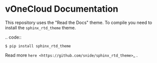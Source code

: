 vOneCloud Documentation
=======================

This repository uses the "Read the Docs" theme. To compile you need to install the ``sphinx_rtd_theme`` theme.

.. code::

    $ pip install sphinx_rtd_theme

Read more `here <https://github.com/snide/sphinx_rtd_theme>`_ .
